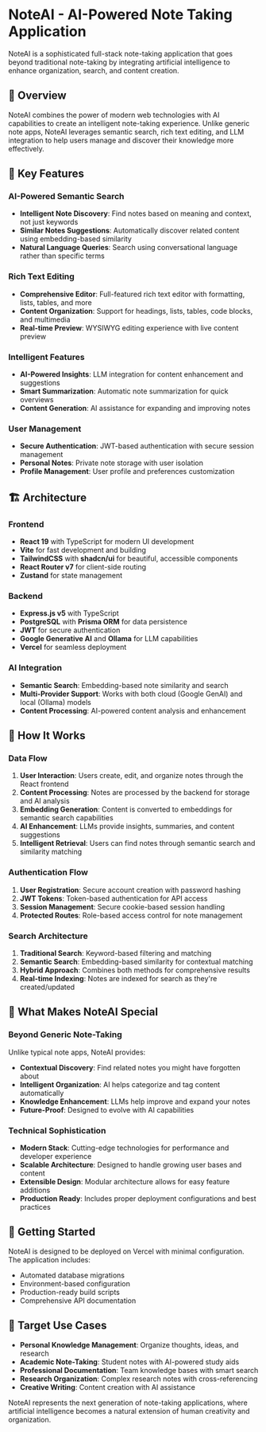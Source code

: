 # NoteAI - AI-Powered Note Taking Application

NoteAI is a sophisticated full-stack note-taking application that goes beyond traditional note-taking by integrating artificial intelligence to enhance organization, search, and content creation.

## 🚀 Overview

NoteAI combines the power of modern web technologies with AI capabilities to create an intelligent note-taking experience. Unlike generic note apps, NoteAI leverages semantic search, rich text editing, and LLM integration to help users manage and discover their knowledge more effectively.

## 🧠 Key Features

### AI-Powered Semantic Search

- **Intelligent Note Discovery**: Find notes based on meaning and context, not just keywords
- **Similar Notes Suggestions**: Automatically discover related content using embedding-based similarity
- **Natural Language Queries**: Search using conversational language rather than specific terms

### Rich Text Editing

- **Comprehensive Editor**: Full-featured rich text editor with formatting, lists, tables, and more
- **Content Organization**: Support for headings, lists, tables, code blocks, and multimedia
- **Real-time Preview**: WYSIWYG editing experience with live content preview

### Intelligent Features

- **AI-Powered Insights**: LLM integration for content enhancement and suggestions
- **Smart Summarization**: Automatic note summarization for quick overviews
- **Content Generation**: AI assistance for expanding and improving notes

### User Management

- **Secure Authentication**: JWT-based authentication with secure session management
- **Personal Notes**: Private note storage with user isolation
- **Profile Management**: User profile and preferences customization

## 🏗️ Architecture

### Frontend

- **React 19** with TypeScript for modern UI development
- **Vite** for fast development and building
- **TailwindCSS** with **shadcn/ui** for beautiful, accessible components
- **React Router v7** for client-side routing
- **Zustand** for state management

### Backend

- **Express.js v5** with TypeScript
- **PostgreSQL** with **Prisma ORM** for data persistence
- **JWT** for secure authentication
- **Google Generative AI** and **Ollama** for LLM capabilities
- **Vercel** for seamless deployment

### AI Integration

- **Semantic Search**: Embedding-based note similarity and search
- **Multi-Provider Support**: Works with both cloud (Google GenAI) and local (Ollama) models
- **Content Processing**: AI-powered content analysis and enhancement

## 🔧 How It Works

### Data Flow

1. **User Interaction**: Users create, edit, and organize notes through the React frontend
2. **Content Processing**: Notes are processed by the backend for storage and AI analysis
3. **Embedding Generation**: Content is converted to embeddings for semantic search capabilities
4. **AI Enhancement**: LLMs provide insights, summaries, and content suggestions
5. **Intelligent Retrieval**: Users can find notes through semantic search and similarity matching

### Authentication Flow

1. **User Registration**: Secure account creation with password hashing
2. **JWT Tokens**: Token-based authentication for API access
3. **Session Management**: Secure cookie-based session handling
4. **Protected Routes**: Role-based access control for note management

### Search Architecture

1. **Traditional Search**: Keyword-based filtering and matching
2. **Semantic Search**: Embedding-based similarity for contextual matching
3. **Hybrid Approach**: Combines both methods for comprehensive results
4. **Real-time Indexing**: Notes are indexed for search as they're created/updated

## 🌟 What Makes NoteAI Special

### Beyond Generic Note-Taking

Unlike typical note apps, NoteAI provides:

- **Contextual Discovery**: Find related notes you might have forgotten about
- **Intelligent Organization**: AI helps categorize and tag content automatically
- **Knowledge Enhancement**: LLMs help improve and expand your notes
- **Future-Proof**: Designed to evolve with AI capabilities

### Technical Sophistication

- **Modern Stack**: Cutting-edge technologies for performance and developer experience
- **Scalable Architecture**: Designed to handle growing user bases and content
- **Extensible Design**: Modular architecture allows for easy feature additions
- **Production Ready**: Includes proper deployment configurations and best practices

## 🚀 Getting Started

NoteAI is designed to be deployed on Vercel with minimal configuration. The application includes:

- Automated database migrations
- Environment-based configuration
- Production-ready build scripts
- Comprehensive API documentation

## 🎯 Target Use Cases

- **Personal Knowledge Management**: Organize thoughts, ideas, and research
- **Academic Note-Taking**: Student notes with AI-powered study aids
- **Professional Documentation**: Team knowledge bases with smart search
- **Research Organization**: Complex research notes with cross-referencing
- **Creative Writing**: Content creation with AI assistance

NoteAI represents the next generation of note-taking applications, where artificial intelligence becomes a natural extension of human creativity and organization.
